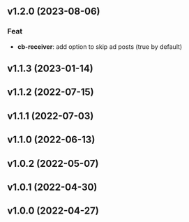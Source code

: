 ## v1.2.0 (2023-08-06)

### Feat

- **cb-receiver**: add option to skip ad posts (true by default)

## v1.1.3 (2023-01-14)

## v1.1.2 (2022-07-15)

## v1.1.1 (2022-07-03)

## v1.1.0 (2022-06-13)

## v1.0.2 (2022-05-07)

## v1.0.1 (2022-04-30)

## v1.0.0 (2022-04-27)
